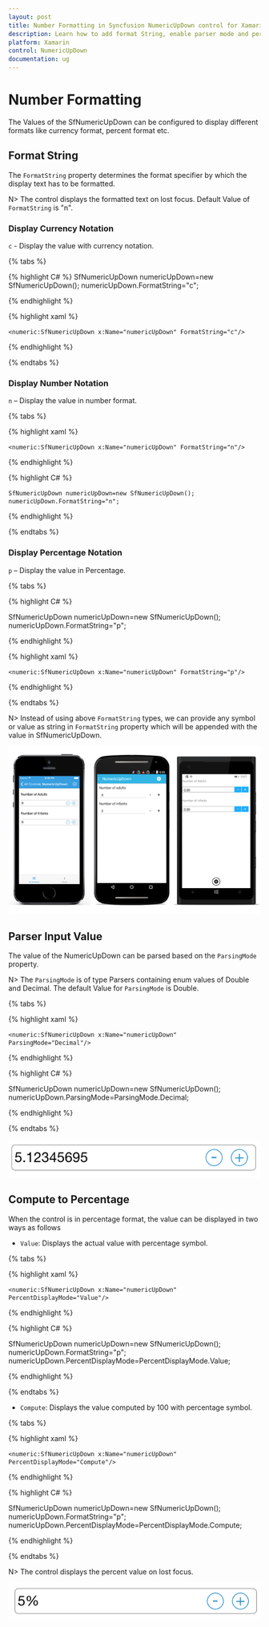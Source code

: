 ```yaml
---
layout: post
title: Number Formatting in Syncfusion NumericUpDown control for Xamarin.Forms
description: Learn how to add format String, enable parser mode and percent display mode for NumericUpDown control.
platform: Xamarin
control: NumericUpDown
documentation: ug
---
```

# Number Formatting

The Values of the SfNumericUpDown can be configured to display different formats like currency format, percent format etc. 

## Format String

The `FormatString` property determines the format specifier by which the display text has to be formatted. 

N> The control displays the formatted text on lost focus. Default Value of `FormatString` is "n". 

### Display Currency Notation

`c` - Display the value with currency notation.

{% tabs %}
	
{% highlight C# %}
	SfNumericUpDown numericUpDown=new SfNumericUpDown();
	numericUpDown.FormatString="c";
	 
{% endhighlight %}

{% highlight xaml %}

	<numeric:SfNumericUpDown x:Name="numericUpDown" FormatString="c"/>
	
{% endhighlight %}

{% endtabs %}

### Display Number Notation

`n` – Display the value in number format.
	
{% tabs %}	

{% highlight xaml %}

	<numeric:SfNumericUpDown x:Name="numericUpDown" FormatString="n"/>
	
{% endhighlight %}

	
{% highlight C# %}
	
	SfNumericUpDown numericUpDown=new SfNumericUpDown();
	numericUpDown.FormatString="n";
	 
{% endhighlight %}

{% endtabs %}

### Display Percentage Notation

`p` – Display the value in Percentage.
	
{% tabs %}	
	
{% highlight C# %}

SfNumericUpDown numericUpDown=new SfNumericUpDown();
	numericUpDown.FormatString="p";
	 
{% endhighlight %}

{% highlight xaml %}

	<numeric:SfNumericUpDown x:Name="numericUpDown" FormatString="p"/>
	
{% endhighlight %}

{% endtabs %}

	
N> Instead of using above `FormatString` types, we can provide any symbol or value as string in `FormatString` property which will be appended with the value in SfNumericUpDown.

![](images/format.png)

## Parser Input Value

The value of the NumericUpDown can be parsed based on the `ParsingMode` property. 

N> The `ParsingMode` is of type Parsers containing enum values of Double and Decimal. The default Value for `ParsingMode` is Double.

{% tabs %}

{% highlight xaml %}

	<numeric:SfNumericUpDown x:Name="numericUpDown" ParsingMode="Decimal"/>
	
{% endhighlight %}

{% highlight C# %}

SfNumericUpDown numericUpDown=new SfNumericUpDown();
	numericUpDown.ParsingMode=ParsingMode.Decimal;
	  
{% endhighlight %}


{% endtabs %}


![](images/ParserMode.png)

## Compute to Percentage

When the control is in percentage format, the value can be displayed in two ways as follows

* `Value`: Displays the actual value with percentage symbol.

{% tabs %}

{% highlight xaml %}

	<numeric:SfNumericUpDown x:Name="numericUpDown" PercentDisplayMode="Value"/>
	
{% endhighlight %}

{% highlight C# %}

SfNumericUpDown numericUpDown=new SfNumericUpDown();
	numericUpDown.FormatString="p";
	numericUpDown.PercentDisplayMode=PercentDisplayMode.Value;

{% endhighlight %}

{% endtabs %}


* `Compute`: Displays the value computed by 100 with percentage symbol.

{% tabs %}

{% highlight xaml %}

	<numeric:SfNumericUpDown x:Name="numericUpDown" PercentDisplayMode="Compute"/>
	
{% endhighlight %}

{% highlight C# %}

SfNumericUpDown numericUpDown=new SfNumericUpDown();
	numericUpDown.FormatString="p";
	numericUpDown.PercentDisplayMode=PercentDisplayMode.Compute;

{% endhighlight %}

{% endtabs %}

N> The control displays the percent value on lost focus. 


![](images/PercentageDisplayMode.png)